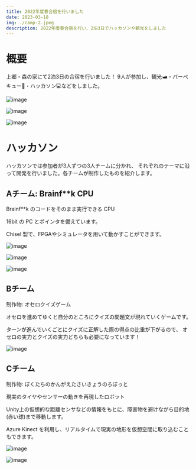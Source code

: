 ```yaml
---
title: 2022年度春合宿を行いました
date: 2023-03-18
img: ./camp-2.jpeg
description: 2022年度春合宿を行い、2泊3日でハッカソンや観光をしました
---
```

# 概要

上郷・森の家にて2泊3日の合宿を行いました！
9人が参加し、観光🛥️・バーベキュー🍖・ハッカソン💻などをしました。

![image](./camp-1.jpeg)

![image](./camp-2.jpeg)

![image](./camp-3.jpeg)

# ハッカソン

ハッカソンでは参加者が3人ずつの3人チームに分かれ、
それぞれのテーマに沿って開発を行いました。各チームが制作したものを紹介します。

## Aチーム: Brainf\*\*k CPU

Brainf\*\*k のコードをそのまま実行できる CPU

16bit の PC とポインタを備えています。

Chisel 製で、FPGAやシミュレータを用いて動かすことができます。

![image](./a-team-1.webp)

![image](./a-team-2.webp)

![image](./a-team-3.webp)

## Bチーム

制作物: オセロクイズゲーム

オセロを進めてゆくと自分のところにクイズの問題文が現れていくゲームです。

ターンが進んでいくごとにクイズに正解した際の得点の比重が下がるので、
オセロの実力とクイズの実力どちらも必要になっています！

![image](./b-team-1.webp)

## Cチーム

制作物: ぼくたちのかんがえたさいきょうのろぼっと

現実のタイヤやセンサーの動きを再現したロボット

Unity上の仮想的な距離センサなどの情報をもとに、障害物を避けながら目的地(赤い球)まで移動します。

Azure Kinect を利用し、リアルタイムで現実の地形を仮想空間に取り込むこともできます。

![image](./c-team-1.webp)

![image](./c-team-2.webp)
